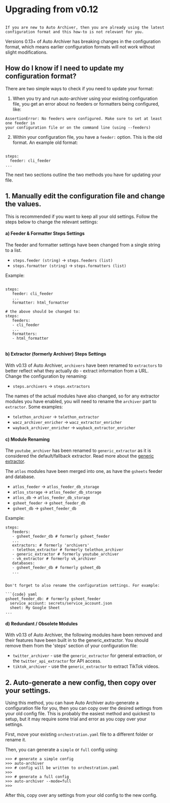 # Upgrading from v0.12

```{note} This how-to is only relevant for people who used Auto Archiver before February 2025 (versions prior to 0.13).

If you are new to Auto Archiver, then you are already using the latest configuration format and this how-to is not relevant for you.
```

Versions 0.13+ of Auto Archiver has breaking changes in the configuration format, which means earlier configuration formats will not work without slight modifications.

## How do I know if I need to update my configuration format?

There are two simple ways to check if you need to update your format:

1. When you try and run auto-archiver using your existing configuration file, you get an error about no feeders or formatters being configured, like:

```{code} console
AssertionError: No feeders were configured. Make sure to set at least one feeder in
your configuration file or on the command line (using --feeders)
```

2. Within your configuration file, you have a `feeder:` option. This is the old format. An example old format:
```{code} yaml

steps:
  feeder: cli_feeder
...
```

The next two sections outline the two methods you have for updating your file.

## 1. Manually edit the configuration file and change the values.

This is recommended if you want to keep all your old settings. Follow the steps below to change the relevant settings:

#### a) Feeder & Formatter Steps Settings

The feeder and formatter settings have been changed from a single string to a list.

- `steps.feeder (string)` → `steps.feeders (list)`
- `steps.formatter (string)` → `steps.formatters (list)`

Example:

```{code} yaml

steps:
   feeder: cli_feeder
   ...
   formatter: html_formatter

# the above should be changed to:
steps:
   feeders:
   - cli_feeder
   ...
   formatters:
   - html_formatter
```

```{note} Auto Archiver still only supports one feeder and formatter, but from v0.13 onwards they must be added to the configuration file as a list.
```

#### b) Extractor (formerly Archiver) Steps Settings

With v0.13 of Auto Archiver, `archivers` have been renamed to `extractors` to better reflect what they actually do - extract information from a URL. Change the configuration by renaming:

- `steps.archivers` → `steps.extractors`

The names of the actual modules have also changed, so for any extractor modules you have enabled, you will need to rename the `archiver` part to `extractor`. Some examples:

- `telethon_archiver` → `telethon_extractor`
- `wacz_archiver_enricher` → `wacz_extractor_enricher`
- `wayback_archiver_enricher` → `wayback_extractor_enricher`


#### c) Module Renaming


The `youtube_archiver` has been renamed to `generic_extractor` as it is considered the default/fallback extractor. Read more about the [generic extractor](../modules/autogen/extractor/generic_extractor.md).

The `atlos` modules have been merged into one, as have the `gsheets` feeder and database.

- `atlos_feeder` → `atlos_feeder_db_storage`
- `atlos_storage` → `atlos_feeder_db_storage`
- `atlos_db` → `atlos_feeder_db_storage`
- `gsheet_feeder` → `gsheet_feeder_db`
- `gsheet_db` → `gsheet_feeder_db`


Example:
```{code} yaml
steps:
   feeders:
   - gsheet_feeder_db # formerly gsheet_feeder
   ...
   extractors: # formerly 'archivers'
   - telethon_extractor # formerly telethon_archiver
   - generic_extractor # formerly youtube_archiver
   - vk_extractor # formerly vk_archiver
   databases:
   - gsheet_feeder_db # formerly gsheet_db
   ...

```

```{note}

Don't forget to also rename the configuration settings. For example:

```{code} yaml
gsheet_feeder_db: # formerly gsheet_feeder
  service_account: secrets/service_account.json
  sheet: My Google Sheet
...
```

#### d) Redundant / Obsolete Modules

With v0.13 of Auto Archiver, the following modules have been removed and their features have been built in to the generic_extractor. You should remove them from the 'steps' section of your configuration file:

* `twitter_archiver` - use the `generic_extractor` for general extraction, or the `twitter_api_extractor` for API access.
* `tiktok_archiver` - use the `generic_extractor` to extract TikTok videos.


## 2. Auto-generate a new config, then copy over your settings.

Using this method, you can have Auto Archiver auto-generate a configuration file for you, then you can copy over the desired settings from your old config file. This is probably the easiest method and quickest to setup, but it may require some trial and error as you copy over your settings.

First, move your existing `orchestration.yaml` file to a different folder or rename it.

Then, you can generate a `simple` or `full` config using:

```{code} console
>>> # generate a simple config
>>> auto-archiver 
>>> # config will be written to orchestration.yaml
>>> 
>>> # generate a full config
>>> auto-archiver --mode=full
>>> 
```

After this, copy over any settings from your old config to the new config.


